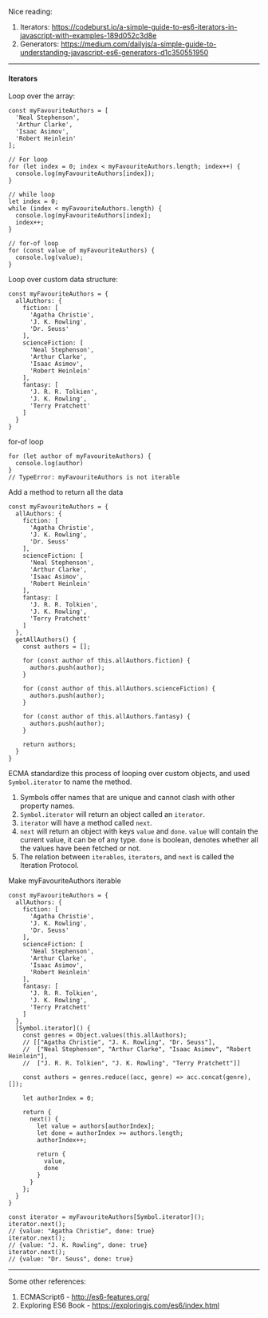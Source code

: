Nice reading:
1) Iterators: https://codeburst.io/a-simple-guide-to-es6-iterators-in-javascript-with-examples-189d052c3d8e
2) Generators: https://medium.com/dailyjs/a-simple-guide-to-understanding-javascript-es6-generators-d1c350551950


---
#### Iterators

Loop over the array:
```
const myFavouriteAuthors = [
  'Neal Stephenson',
  'Arthur Clarke',
  'Isaac Asimov',
  'Robert Heinlein'
];

// For loop
for (let index = 0; index < myFavouriteAuthors.length; index++) {
  console.log(myFavouriteAuthors[index]);
}

// while loop
let index = 0;
while (index < myFavouriteAuthors.length) {
  console.log(myFavouriteAuthors[index];
  index++;
}

// for-of loop
for (const value of myFavouriteAuthors) {
  console.log(value);
}
```
Loop over custom data structure:
```
const myFavouriteAuthors = {
  allAuthors: {
    fiction: [
      'Agatha Christie',
      'J. K. Rowling',
      'Dr. Seuss'
    ],
    scienceFiction: [
      'Neal Stephenson',
      'Arthur Clarke',
      'Isaac Asimov',
      'Robert Heinlein'
    ],
    fantasy: [
      'J. R. R. Tolkien',
      'J. K. Rowling', 
      'Terry Pratchett'
    ]
  }
}
```

for-of loop
```
for (let author of myFavouriteAuthors) {
  console.log(author)
}
// TypeError: myFavouriteAuthors is not iterable
```

Add a method to return all the data
```
const myFavouriteAuthors = {
  allAuthors: {
    fiction: [
      'Agatha Christie',
      'J. K. Rowling',
      'Dr. Seuss'
    ],
    scienceFiction: [
      'Neal Stephenson',
      'Arthur Clarke',
      'Isaac Asimov',
      'Robert Heinlein'
    ],
    fantasy: [
      'J. R. R. Tolkien',
      'J. K. Rowling', 
      'Terry Pratchett'
    ]
  },
  getAllAuthors() {
    const authors = [];
    
    for (const author of this.allAuthors.fiction) {
      authors.push(author);
    }
    
    for (const author of this.allAuthors.scienceFiction) {
      authors.push(author);
    }
    
    for (const author of this.allAuthors.fantasy) {
      authors.push(author);
    }
    
    return authors;
  }
}
```

ECMA standardize this process of looping over custom objects, and used `Symbol.iterator` to name the method. 
1) Symbols offer names that are unique and cannot clash with other property names. 
2) `Symbol.iterator` will return an object called an `iterator`.
3) `iterator` will have a method called `next`.
4) `next` will return an object with keys `value` and `done`. `value` will contain the current value, it can be of any type. `done` is boolean, denotes whether all the values have been fetched or not. 
6) The relation between `iterables`, `iterators`, and `next` is called the Iteration Protocol.

Make myFavouriteAuthors iterable
```
const myFavouriteAuthors = {
  allAuthors: {
    fiction: [
      'Agatha Christie',
      'J. K. Rowling',
      'Dr. Seuss'
    ],
    scienceFiction: [
      'Neal Stephenson',
      'Arthur Clarke',
      'Isaac Asimov',
      'Robert Heinlein'
    ],
    fantasy: [
      'J. R. R. Tolkien',
      'J. K. Rowling', 
      'Terry Pratchett'
    ]
  },
  [Symbol.iterator]() {
    const genres = Object.values(this.allAuthors);
    // [["Agatha Christie", "J. K. Rowling", "Dr. Seuss"],
    //  ["Neal Stephenson", "Arthur Clarke", "Isaac Asimov", "Robert Heinlein"],
    //  ["J. R. R. Tolkien", "J. K. Rowling", "Terry Pratchett"]]
    
    const authors = genres.reduce((acc, genre) => acc.concat(genre), []);
    
    let authorIndex = 0;
    
    return {
      next() {
        let value = authors[authorIndex];
        let done = authorIndex >= authors.length;
        authorIndex++;
        
        return {
          value,
          done
        }
      }
    };
  }
}

const iterator = myFavouriteAuthors[Symbol.iterator]();
iterator.next();
// {value: "Agatha Christie", done: true}
iterator.next();
// {value: "J. K. Rowling", done: true}
iterator.next();
// {value: "Dr. Seuss", done: true}
```

---
Some other references:
1) ECMAScript6 - http://es6-features.org/
2) Exploring ES6 Book - https://exploringjs.com/es6/index.html
